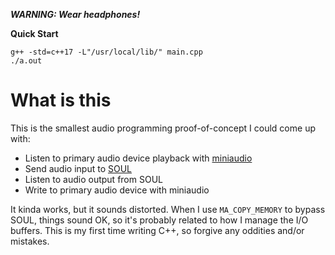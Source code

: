 ***WARNING: Wear headphones!***

**Quick Start**

```
g++ -std=c++17 -L"/usr/local/lib/" main.cpp
./a.out
```

# What is this

This is the smallest audio programming proof-of-concept I could come up with:

 - Listen to primary audio device playback with [miniaudio](github.com/dr-soft/miniaudio)
 - Send audio input to [SOUL](github.com/soul-lang/SOUL)
 - Listen to audio output from SOUL
 - Write to primary audio device with miniaudio

It kinda works, but it sounds distorted.
When I use `MA_COPY_MEMORY` to bypass SOUL, things sound OK, so it's probably related to how I manage the I/O buffers.
This is my first time writing C++, so forgive any oddities and/or mistakes.
